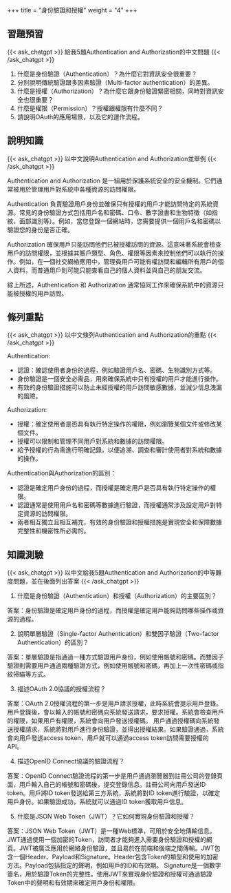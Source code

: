 +++
title = "身份驗證和授權"
weight = "4"
+++
## 習題預習
{{< ask_chatgpt >}}
給我5題Authentication and Authorization的中文問題
{{< /ask_chatgpt >}}



1. 什麼是身份驗證（Authentication）？為什麼它對資訊安全很重要？ 
2. 分別說明傳統驗證跟多因素驗證（Multi-factor authentication）的差異。 
3. 什麼是授權（Authorization）？為什麼它跟身份驗證緊密相關，同時對資訊安全也很重要？ 
4. 什麼是權限（Permission）？授權跟權限有什麼不同？ 
5. 請說明OAuth的應用場景，以及它的運作流程。   

## 說明知識
{{< ask_chatgpt >}}
以中文說明Authentication and Authorization並舉例
{{< /ask_chatgpt >}}



Authentication and Authorization 是一組用於保護系統安全的安全機制。它們通常被用於管理用戶對系統中各種資源的訪問權限。

Authentication 負責驗證用戶身份並確保只有授權的用戶才能訪問特定的系統資源。常見的身份驗證方式包括用戶名和密碼、口令、數字證書和生物特徵（如指紋、面部識別等）。例如，當您登錄一個網站時，您需要提供一個用戶名和密碼以驗證您的身份是否正確。

Authorization 確保用戶只能訪問他們已被授權訪問的資源。這意味著系統會檢查用戶的訪問權限，並根據其賬戶類型、角色、權限等因素來控制他們可以執行的操作。例如，在一個社交網絡應用中，管理員用戶可能有權訪問和編輯所有用戶的個人資料，而普通用戶則可能只能查看自己的個人資料並與自己的朋友交流。

綜上所述，Authentication 和 Authorization 通常協同工作來確保系統中的資源只能被授權的用戶訪問。   

## 條列重點
{{< ask_chatgpt >}}
以中文條列Authentication and Authorization的重點
{{< /ask_chatgpt >}}



Authentication:
- 認證：確認使用者身份的過程，例如驗證用戶名、密碼、生物識別方式等。
- 身份驗證是一個安全必需品，用來確保系統中只有授權的用戶才能進行操作。
- 有效的身份驗證措施可以防止未經授權的用戶訪問敏感數據，並減少信息洩漏的風險。

Authorization:
- 授權：確定使用者是否具有執行特定操作的權限，例如瀏覽某個文件或修改某個文件。
- 授權可以限制和管理不同用戶對系統和數據的訪問權限。
- 給予授權的行為需進行明確記錄，以便追溯、調查和審計使用者對系統和數據的操作。

Authentication與Authorization的區別：
- 認證是確定用戶身份的過程，而授權是確定用戶是否具有執行特定操作的權限。
- 認證通常是使用用戶名和密碼等數據進行驗證，而授權通常涉及設定用戶對特定資源的訪問權限。
- 兩者相互獨立且相互補充，有效的身份驗證和授權措施是實現安全和保障數據完整性和機密性所必需的。   

## 知識測驗
{{< ask_chatgpt >}}
以中文給我5題Authentication and Authorization的中等難度問題，並在後面列出答案
{{< /ask_chatgpt >}}



1. 什麼是身份驗證（Authentication）和授權（Authorization）的主要區別？

答案：身份驗證是確定用戶身份的過程，而授權是確定用戶能夠訪問哪些操作或資源的過程。

2. 說明單層驗證（Single-factor Authentication）和雙因子驗證（Two-factor Authentication）的區別？

答案：單層驗證是指通過一種方式驗證用戶身份，例如使用帳號和密碼。而雙因子驗證則需要用戶通過兩種驗證方式，例如使用帳號和密碼，再加上一次性密碼或指紋掃瞄等方式。

3. 描述OAuth 2.0協議的授權流程？

答案：OAuth 2.0授權流程的第一步是用戶請求授權，此時系統會提示用戶登錄。用戶登錄後，會以輸入的帳號和密碼向系統發送請求，要求授權。系統會檢查用戶的權限，如果用戶有權限，系統會向用戶發送授權碼。 用戶通過授權碼向系統發送授權請求，系統將對用戶進行身份驗證，並得出授權結果。如果驗證通過，系統會向用戶發送access token，用戶就可以通過access token訪問需要授權的API。

4. 描述OpenID Connect協議的驗證流程？

答案：OpenID Connect驗證流程的第一步是用戶通過瀏覽器到註冊公司的登錄頁面，用戶輸入自己的帳號和密碼後，提交登錄信息。註冊公司向用戶發送ID token。用戶將ID token發送給第三方系統，系統將對ID token進行驗證，以確定用戶身份。如果驗證成功，系統就可以通過ID token獲取用戶信息。

5. 什麼是JSON Web Token（JWT）？它如何實現身份驗證和授權？

答案：JSON Web Token（JWT）是一種Web標準，可用於安全地傳輸信息。JWT通過使用一個加密的Token，訪問者才能夠進入需要身份驗證和授權的網頁。JWT被廣泛應用於網絡身份驗證，並且易於在前端和後端之間傳輸。JWT包含一個Header、Payload和Signature。Header包含Token的類型和使用的加密方法。Payload包括指定的聲明，例如用戶的ID和有效期。 Signature是一個數字簽名，用於驗證Token的完整性。使用JWT來實現身份驗證和授權可通過驗證Token中的聲明和有效期來確定用戶身份和權限。   

